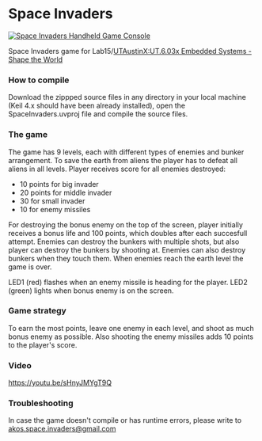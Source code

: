 # Space Invaders

[![Space Invaders Handheld Game Console](https://img.youtube.com/vi/sHnyJMYgT9Q/0.jpg)](https://www.youtube.com/watch?v=sHnyJMYgT9Q "Space Invaders Handheld Game Console")

Space Invaders game for Lab15/[UTAustinX:UT.6.03x Embedded Systems -  Shape the World](https://courses.edx.org/courses/course-v1:UTAustinX+UT.6.03x+1T2016/course/)

### How to compile

Download the zippped source files in any directory in your local machine (Keil 4.x should have been already installed), open the SpaceInvaders.uvproj file and compile the source files.

### The game

The game has 9 levels, each with different types of enemies and bunker arrangement. To save the earth from aliens the player has to defeat all aliens in all levels. Player receives score for all enemies destroyed:
- 10 points for big invader 
- 20 points for middle invader 
- 30 for small invader
- 10 for enemy missiles

For destroying the bonus enemy on the top of the screen, player initially receives a bonus life and 100 points, which doubles after each succesfull attempt. Enemies can destroy the bunkers with multiple shots, but also player can destroy the bunkers by shooting at.
Enemies can also destroy bunkers when they touch them. When enemies reach the earth level the game is over. 

LED1 (red) flashes when an enemy missile is heading for the player. LED2 (green) lights when bonus enemy is on the screen.

### Game strategy

To earn the most points, leave one enemy in each level, and shoot as much bonus enemy as possible. Also shooting the enemy missiles adds 10 points to the player's score.

### Video

https://youtu.be/sHnyJMYgT9Q

### Troubleshooting

In case the game doesn't compile or has runtime errors, please write to akos.space.invaders@gmail.com
